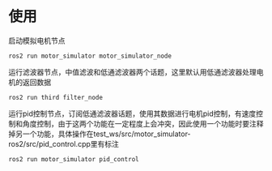 # 使用
启动模拟电机节点
```
ros2 run motor_simulator motor_simulator_node    
```
运行滤波器节点，中值滤波和低通滤波器两个话题，这里默认用低通滤波器处理电机的返回数据
```
ros2 run third filter_node
```
运行pid控制节点，订阅低通滤波器话题，使用其数据进行电机pid控制，有速度控制和角度控制，由于这两个功能在一定程度上会冲突，因此使用一个功能时要注释掉另一个功能，具体操作在test_ws/src/motor_simulator-ros2/src/pid_control.cpp里有标注
```
ros2 run motor_simulator pid_control
```